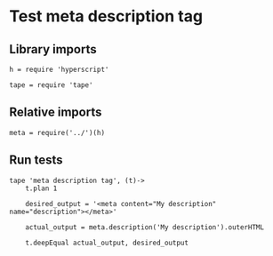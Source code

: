 # Test meta description tag

## Library imports

	h = require 'hyperscript'

	tape = require 'tape'


## Relative imports

	meta = require('../')(h)


## Run tests

	tape 'meta description tag', (t)->
		t.plan 1

		desired_output = '<meta content="My description" name="description"></meta>'

		actual_output = meta.description('My description').outerHTML

		t.deepEqual actual_output, desired_output

